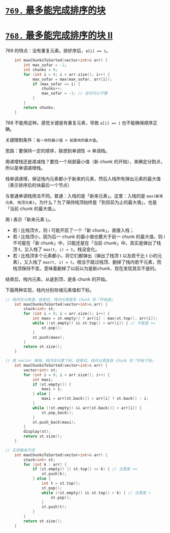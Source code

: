 # [`769.` 最多能完成排序的块](https://leetcode.cn/problems/max-chunks-to-make-sorted/)
# [`768.` 最多能完成排序的块 II](https://leetcode.cn/problems/max-chunks-to-make-sorted-ii/)

769 的特点：没有重复元素。排好序后，`a[i] == i`。

```cpp
    int maxChunksToSorted(vector<int>& arr) {
        int max_sofar = -1;
        int chunks = 0;
        for (int i = 0; i < arr.size(); i++) {
            max_sofar = max(max_sofar, arr[i]);
            if (max_sofar == i) {
                chunks++;
                max_sofar = -1; // 这句可以不要
            }
        }
        return chunks;
    }
```

768 不能用这种。感觉关键是有重复元素，导致 `a[i] == i` 也不能确保顺序正确。

关键限制条件：`每一块的最小值 > 前面块的最大值`。

思路：要保持一定的顺序，联想到单调性 -> 单调栈。

用递增栈还是递减栈？要找一个局部最小值（新 chunk 的开始），来确定分割点，所以是单调递增栈。

栈单调递增，保证栈内元素都小于新来的元素，然后入栈所有弹出元素的最大值（表示排序后的块最后一个节点）

与普通单调栈用法不同。普通：入栈的是「新来元素」。这里：入栈的是 `max(新来元素, 栈顶元素)`。为什么？为了保持栈顶始终是「到目前为止的最大值」，也是「当前 chunk 的最大值」。

用 i 表示「新来元素 i」。
- 若 i 比栈顶大，则 i 可能开启了一个「新 chunk」，直接入栈；
- 若 i 比栈顶小，因为后一 chunk 的最小值也要大于前一 chunk 的最大值，则 i 不可能在「新 chunk」中，只能还是在「当前 chunk」中。其实是弹出了栈顶 t，又入栈了 `max(t, i) = t`，栈没变化。
- 若 i 比栈顶多个元素都小，将它们都弹出（弹出了栈顶 t 以及若干比 t 小的元素），又入栈了 `max(t, i) = t`。相当于跳过栈顶、删掉了栈内若干元素，而栈顶保持不变。意味着删掉了以前以为是新chunk、现在发现其实不是的。

结束后，栈内元素，从底到顶，是各 chunk 的开始。

下面两种实现，栈内分别存储元素值和下标。

```cpp
// 栈内存元素值。结束后，栈内元素是各 chunk 的「开始值」
    int maxChunksToSorted(vector<int>& arr) {
        stack<int> st;
        for (int i = 0; i < arr.size(); i++) {
            int maxv = st.empty() ? arr[i] : max(st.top(), arr[i]);
            while (!st.empty() && st.top() > arr[i]) { // 不能是 >=
                st.pop();
            }
            st.push(maxv);
        }
        return st.size();
    }

// 用 vector 做栈。栈内存元素下标。结束后，栈内元素是各 chunk 的「开始下标」
    int maxChunksToSorted(vector<int>& arr) {
        vector<int> st;
        for (int i = 0; i < arr.size(); i++) {
            int maxi;
            if (st.empty()) {
                maxi = i;
            } else {
                maxi = arr[st.back()] > arr[i] ? st.back() : i;
            }
            while (!st.empty() && arr[st.back()] > arr[i]) {
                st.pop_back();
            }
            st.push_back(maxi);
        }
        display(st);
        return st.size();
    }
```

```cpp
// 实现略有不同
    int maxChunksToSorted(vector<int>& arr) {
        stack<int> st;
        for (int k : arr) {
            if (st.empty() || st.top() <= k) { // 注意是 <=
                st.push(k);
            } else {
                int t = st.top();
                st.pop();
                while (!st.empty() && st.top() > k) { // 注意是 >
                    st.pop();
                }
                st.push(t);
            }
        }
        return st.size();
    }
```
